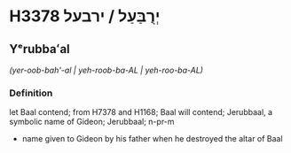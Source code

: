 # H3378 יְרֻבַּעַל / ירבעל

## Yᵉrubbaʻal

_(yer-oob-bah'-al | yeh-roob-ba-AL | yeh-roo-ba-AL)_

### Definition

let Baal contend; from H7378 and H1168; Baal will contend; Jerubbaal, a symbolic name of Gideon; Jerubbaal; n-pr-m

- name given to Gideon by his father when he destroyed the altar of Baal
